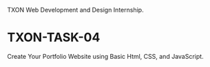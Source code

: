 TXON Web Development and Design Internship.

# TXON-TASK-04

Create Your Portfolio Website using Basic Html, CSS, and JavaScript.

